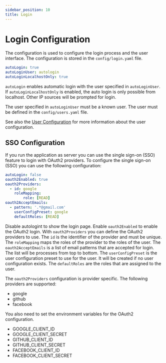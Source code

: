 ```yaml
---
sidebar_position: 10
title: Login
---
```


# Login Configuration

The configuration is used to configure the login process and the user interface. 
The configuration is stored in the `config/login.yaml` file.

```yaml
autoLogin: true
autoLoginUser: autologin
autoLoginLocalhostOnly: true
```

`autoLogin` enables automatic login with the user specified in `autoLoginUser`. If
`autoLoginLocalhostOnly` is enabled, the auto login is only possible from localhost.
Other IP sources will be prompted for login.

The user specified in `autoLoginUser` must be a known user. The user must be defined in the `config/users.yaml` file.

See also the [User Configuration](config-users) for more information about the user configuration.

## SSO Configuration

If you run the application as server you can use the single sign-on (SSO) feature to login with OAuth2 providers.
To configure the single sign-on (SSO) you can use the following configuration:

```yaml
autoLogin: false
oauth2Enabled: true
oauth2Providers:
  - id: google
    roleMapping:
        role: [READ]
oauth2AcceptEmails:
  - pattern: '.*@gmail.com'
    userConfigPreset: google
    defaultRoles: [READ]
```

Disable autologint to show the login page. Enable `oauth2Enabled` to enable the OAuth2 login. With
`oauth2Providers` you can define the OAuth2 providers to use. The `id` is the identifier of the provider
and must be unique. The `roleMapping` maps the roles of the provider to the roles of the user. 
The `oauth2AcceptEmails` is a list of email patterns that are accepted for login. The list will be
processes from top to bottom. The `userConfigPreset` is the user configuration preset to use for the user. It
will be created if no user configuration exists. The `defaultRoles` are the roles that are assigned to the user.

The `oauth2Providers` configuration is provider specific. The following providers are supported:
- google
- github
- facebook

You also need to set the environment variables for the OAuth2 configuration.

- GOOGLE_CLIENT_ID
- GOOGLE_CLIENT_SECRET
- GITHUB_CLIENT_ID
- GITHUB_CLIENT_SECRET
- FACEBOOK_CLIENT_ID
- FACEBOOK_CLIENT_SECRET
